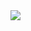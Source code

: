 <img src="https://capsule-render.vercel.app/api?type=venom&color=0:8e9eab,100:eef2f3&height=200&section=header&text=Collaborate,%20Code,%20Create!&fontColor=353535&fontSize=50&animation=fadeIn" />



<!--
venom
Cylinder
**xxmxoxee/xxmxoxee** is a ✨ _special_ ✨ repository because its `README.md` (this file) appears on your GitHub profile.

Here are some ideas to get you started:

- 🔭 I’m currently working on ...
- 🌱 I’m currently learning ...
- 👯 I’m looking to collaborate on ...
- 🤔 I’m looking for help with ...
- 💬 Ask me about ...
- 📫 How to reach me: ...
- 😄 Pronouns: ...
- ⚡ Fun fact: ...
-->
